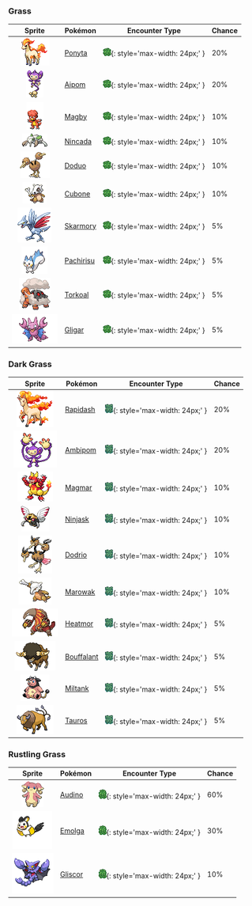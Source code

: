 

### Grass

| Sprite | Pokémon | Encounter Type | Chance |
| :---: | --- | :---: | --- |
| ![ponyta](../../assets/sprites/ponyta/front.gif) | [Ponyta](../../pokemon/ponyta.md/) | ![Grass](../../assets/encounter_types/grass.png){: style='max-width: 24px;' } | 20% |
| ![aipom](../../assets/sprites/aipom/front.gif) | [Aipom](../../pokemon/aipom.md/) | ![Grass](../../assets/encounter_types/grass.png){: style='max-width: 24px;' } | 20% |
| ![magby](../../assets/sprites/magby/front.gif) | [Magby](../../pokemon/magby.md/) | ![Grass](../../assets/encounter_types/grass.png){: style='max-width: 24px;' } | 10% |
| ![nincada](../../assets/sprites/nincada/front.gif) | [Nincada](../../pokemon/nincada.md/) | ![Grass](../../assets/encounter_types/grass.png){: style='max-width: 24px;' } | 10% |
| ![doduo](../../assets/sprites/doduo/front.gif) | [Doduo](../../pokemon/doduo.md/) | ![Grass](../../assets/encounter_types/grass.png){: style='max-width: 24px;' } | 10% |
| ![cubone](../../assets/sprites/cubone/front.gif) | [Cubone](../../pokemon/cubone.md/) | ![Grass](../../assets/encounter_types/grass.png){: style='max-width: 24px;' } | 10% |
| ![skarmory](../../assets/sprites/skarmory/front.gif) | [Skarmory](../../pokemon/skarmory.md/) | ![Grass](../../assets/encounter_types/grass.png){: style='max-width: 24px;' } | 5% |
| ![pachirisu](../../assets/sprites/pachirisu/front.gif) | [Pachirisu](../../pokemon/pachirisu.md/) | ![Grass](../../assets/encounter_types/grass.png){: style='max-width: 24px;' } | 5% |
| ![torkoal](../../assets/sprites/torkoal/front.gif) | [Torkoal](../../pokemon/torkoal.md/) | ![Grass](../../assets/encounter_types/grass.png){: style='max-width: 24px;' } | 5% |
| ![gligar](../../assets/sprites/gligar/front.gif) | [Gligar](../../pokemon/gligar.md/) | ![Grass](../../assets/encounter_types/grass.png){: style='max-width: 24px;' } | 5%

### Dark Grass

| Sprite | Pokémon | Encounter Type | Chance |
| :---: | --- | :---: | --- |
| ![rapidash](../../assets/sprites/rapidash/front.gif) | [Rapidash](../../pokemon/rapidash.md/) | ![Dark Grass](../../assets/encounter_types/dark_grass.png){: style='max-width: 24px;' } | 20% |
| ![ambipom](../../assets/sprites/ambipom/front.gif) | [Ambipom](../../pokemon/ambipom.md/) | ![Dark Grass](../../assets/encounter_types/dark_grass.png){: style='max-width: 24px;' } | 20% |
| ![magmar](../../assets/sprites/magmar/front.gif) | [Magmar](../../pokemon/magmar.md/) | ![Dark Grass](../../assets/encounter_types/dark_grass.png){: style='max-width: 24px;' } | 10% |
| ![ninjask](../../assets/sprites/ninjask/front.gif) | [Ninjask](../../pokemon/ninjask.md/) | ![Dark Grass](../../assets/encounter_types/dark_grass.png){: style='max-width: 24px;' } | 10% |
| ![dodrio](../../assets/sprites/dodrio/front.gif) | [Dodrio](../../pokemon/dodrio.md/) | ![Dark Grass](../../assets/encounter_types/dark_grass.png){: style='max-width: 24px;' } | 10% |
| ![marowak](../../assets/sprites/marowak/front.gif) | [Marowak](../../pokemon/marowak.md/) | ![Dark Grass](../../assets/encounter_types/dark_grass.png){: style='max-width: 24px;' } | 10% |
| ![heatmor](../../assets/sprites/heatmor/front.gif) | [Heatmor](../../pokemon/heatmor.md/) | ![Dark Grass](../../assets/encounter_types/dark_grass.png){: style='max-width: 24px;' } | 5% |
| ![bouffalant](../../assets/sprites/bouffalant/front.gif) | [Bouffalant](../../pokemon/bouffalant.md/) | ![Dark Grass](../../assets/encounter_types/dark_grass.png){: style='max-width: 24px;' } | 5% |
| ![miltank](../../assets/sprites/miltank/front.gif) | [Miltank](../../pokemon/miltank.md/) | ![Dark Grass](../../assets/encounter_types/dark_grass.png){: style='max-width: 24px;' } | 5% |
| ![tauros](../../assets/sprites/tauros/front.gif) | [Tauros](../../pokemon/tauros.md/) | ![Dark Grass](../../assets/encounter_types/dark_grass.png){: style='max-width: 24px;' } | 5%

### Rustling Grass

| Sprite | Pokémon | Encounter Type | Chance |
| :---: | --- | :---: | --- |
| ![audino](../../assets/sprites/audino/front.gif) | [Audino](../../pokemon/audino.md/) | ![Rustling Grass](../../assets/encounter_types/rustling_grass.png){: style='max-width: 24px;' } | 60% |
| ![emolga](../../assets/sprites/emolga/front.gif) | [Emolga](../../pokemon/emolga.md/) | ![Rustling Grass](../../assets/encounter_types/rustling_grass.png){: style='max-width: 24px;' } | 30% |
| ![gliscor](../../assets/sprites/gliscor/front.gif) | [Gliscor](../../pokemon/gliscor.md/) | ![Rustling Grass](../../assets/encounter_types/rustling_grass.png){: style='max-width: 24px;' } | 10% |

